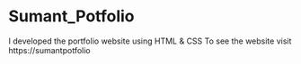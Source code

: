 # Sumant_Potfolio
I developed the portfolio website using HTML & CSS To see the website visit https://sumantpotfolio
